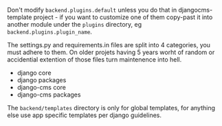 Don't modify `backend.plugins.default` unless you do that in djangocms-template project - if you want to customize one of them copy-past it into another module under the `plugins` directory, eg `backend.plugins.plugin_name`.

The settings.py and requirements.in files are split into 4 categories, you must adhere to them. On older projets having 5 years worht of random or accidential extention of those files turn maintenence into hell.
- django core
- django packages
- django-cms core
- django-cms packages

The `backend/templates` directory is only for global templates, for anything else use app specific templates per django guidelines.
